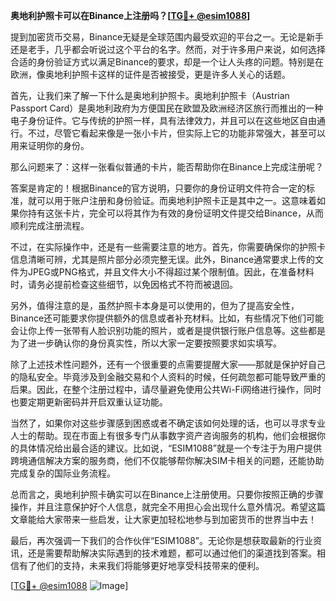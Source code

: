 **奥地利护照卡可以在Binance上注册吗？[[TG💪+ @esim1088](https://t.me/s/esim1088)]**

提到加密货币交易，Binance无疑是全球范围内最受欢迎的平台之一。无论是新手还是老手，几乎都会听说过这个平台的名字。然而，对于许多用户来说，如何选择合适的身份验证方式以满足Binance的要求，却是一个让人头疼的问题。特别是在欧洲，像奥地利护照卡这样的证件是否被接受，更是许多人关心的话题。

首先，让我们来了解一下什么是奥地利护照卡。奥地利护照卡（Austrian Passport Card）是奥地利政府为方便国民在欧盟及欧洲经济区旅行而推出的一种电子身份证件。它与传统的护照一样，具有法律效力，并且可以在这些地区自由通行。不过，尽管它看起来像是一张小卡片，但实际上它的功能非常强大，甚至可以用来证明你的身份。

那么问题来了：这样一张看似普通的卡片，能否帮助你在Binance上完成注册呢？

答案是肯定的！根据Binance的官方说明，只要你的身份证明文件符合一定的标准，就可以用于账户注册和身份验证。而奥地利护照卡正是其中之一。这意味着如果你持有这张卡片，完全可以将其作为有效的身份证明文件提交给Binance，从而顺利完成注册流程。

不过，在实际操作中，还是有一些需要注意的地方。首先，你需要确保你的护照卡信息清晰可辨，尤其是照片部分必须完整无误。此外，Binance通常要求上传的文件为JPEG或PNG格式，并且文件大小不得超过某个限制值。因此，在准备材料时，请务必提前检查这些细节，以免因格式不符而被退回。

另外，值得注意的是，虽然护照卡本身是可以使用的，但为了提高安全性，Binance还可能要求你提供额外的信息或者补充材料。比如，有些情况下他们可能会让你上传一张带有人脸识别功能的照片，或者是提供银行账户信息等。这些都是为了进一步确认你的身份真实性，所以大家一定要按照要求如实填写。

除了上述技术性问题外，还有一个很重要的点需要提醒大家——那就是保护好自己的隐私安全。毕竟涉及到金融交易和个人资料的时候，任何疏忽都可能导致严重的后果。因此，在整个注册过程中，请尽量避免使用公共Wi-Fi网络进行操作，同时也要定期更新密码并开启双重认证功能。

当然了，如果你对这些步骤感到困惑或者不确定该如何处理的话，也可以寻求专业人士的帮助。现在市面上有很多专门从事数字资产咨询服务的机构，他们会根据你的具体情况给出最合适的建议。比如说，“ESIM1088”就是一个专注于为用户提供跨境通信解决方案的服务商，他们不仅能够帮你解决SIM卡相关的问题，还能协助完成复杂的国际业务流程。

总而言之，奥地利护照卡确实可以在Binance上注册使用。只要你按照正确的步骤操作，并且注意保护好个人信息，就完全不用担心会出现什么意外情况。希望这篇文章能给大家带来一些启发，让大家更加轻松地参与到加密货币的世界当中去！

最后，再次强调一下我们的合作伙伴“ESIM1088”。无论你是想获取最新的行业资讯，还是需要帮助解决实际遇到的技术难题，都可以通过他们的渠道找到答案。相信有了他们的支持，未来我们将能够更好地享受科技带来的便利。

[[TG💪+ @esim1088](https://t.me/s/esim1088) ![Image](https://i.postimg.cc/4NQfJmqS/Snipaste-2025-05-13-00-14-12.png)]